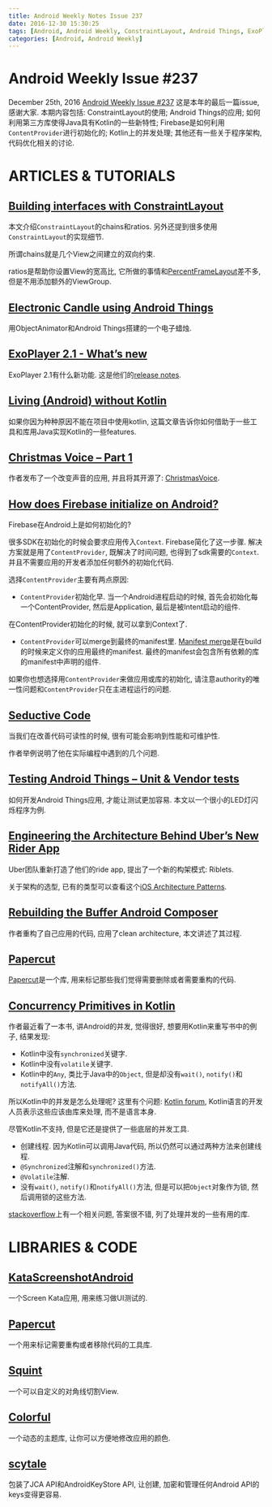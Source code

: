 ```yaml
---
title: Android Weekly Notes Issue 237
date: 2016-12-30 15:30:25
tags: [Android, Android Weekly, ConstraintLayout, Android Things, ExoPlayer, Java, Kotlin, Firebase, ContentProvider, Architecture, Concurrency]
categories: [Android, Android Weekly]
---
```


# Android Weekly Issue #237
December 25th, 2016
[Android Weekly Issue #237](http://androidweekly.net/issues/issue-237)
这是本年的最后一篇issue, 感谢大家.
本期内容包括: ConstraintLayout的使用; Android Things的应用; 如何利用第三方库使得Java具有Kotlin的一些新特性; Firebase是如何利用`ContentProvider`进行初始化的; Kotlin上的并发处理; 其他还有一些关于程序架构, 代码优化相关的讨论.

<!-- more -->

# ARTICLES & TUTORIALS
## [Building interfaces with ConstraintLayout](https://medium.com/google-developers/building-interfaces-with-constraintlayout-3958fa38a9f7#.al6p1anu7)
本文介绍`ConstraintLayout`的chains和ratios. 另外还提到很多使用`ConstraintLayout`的实现细节.

所谓chains就是几个View之间建立的双向约束.

ratios是帮助你设置View的宽高比, 它所做的事情和[PercentFrameLayout](https://developer.android.com/reference/android/support/percent/PercentFrameLayout.html)差不多, 但是不用添加额外的ViewGroup.

## [Electronic Candle using Android Things](https://plus.google.com/+DaveSmithDev/posts/4JN7ZaSKxaM)
用ObjectAnimator和Android Things搭建的一个电子蜡烛.

## [ExoPlayer 2.1 - What’s new](https://medium.com/google-exoplayer/exoplayer-2-1-whats-new-2832c09fedab#.po64o4uha)
ExoPlayer 2.1有什么新功能.
这是他们的[release notes](https://github.com/google/ExoPlayer/blob/release-v2/RELEASENOTES.md).

## [Living (Android) without Kotlin](https://hackernoon.com/living-android-without-kotlin-db7391a2b170#.7fm956ryk)
如果你因为种种原因不能在项目中使用kotlin, 这篇文章告诉你如何借助于一些工具和库用Java实现Kotlin的一些features.

## [Christmas Voice – Part 1](https://blog.stylingandroid.com/christmas-voice-part-1/)
作者发布了一个改变声音的应用, 并且将其开源了: [ChristmasVoice](https://github.com/StylingAndroid/ChristmasVoice).

## [How does Firebase initialize on Android?](https://firebase.googleblog.com/2016/12/how-does-firebase-initialize-on-android.html)
Firebase在Android上是如何初始化的?

很多SDK在初始化的时候会要求应用传入`Context`. Firebase简化了这一步骤. 解决方案就是用了`ContentProvider`, 既解决了时间问题, 也得到了sdk需要的`Context`. 并且不需要应用的开发者添加任何额外的初始化代码.

选择`ContentProvider`主要有两点原因:
- `ContentProvider`初始化早.
当一个Android进程启动的时候, 首先会初始化每一个ContentProvider, 然后是Application, 最后是被Intent启动的组件. 

在ContentProvider初始化的时候, 就可以拿到Context了.

- `ContentProvider`可以merge到最终的manifest里.
[Manifest merge](https://developer.android.com/studio/build/manifest-merge.html)是在build的时候来定义你的应用最终的manifest. 最终的manifest会包含所有依赖的库的manifest中声明的组件.

如果你也想选择用`ContentProvider`来做应用或库的初始化, 请注意authority的唯一性问题和`ContentProvider`只在主进程运行的问题.

## [Seductive Code](https://publicobject.com/2016/12/19/seductive-code/)
当我们在改善代码可读性的时候, 很有可能会影响到性能和可维护性. 

作者举例说明了他在实际编程中遇到的几个问题.

## [Testing Android Things – Unit & Vendor tests](http://blog.blundellapps.co.uk/testing-android-things-iot-meets-java/)
如何开发Android Things应用, 才能让测试更加容易. 本文以一个很小的LED灯闪烁程序为例.

## [Engineering the Architecture Behind Uber’s New Rider App](https://eng.uber.com/new-rider-app/)
Uber团队重新打造了他们的ride app, 提出了一个新的构架模式: Riblets.

关于架构的选型, 已有的类型可以查看这个[iOS Architecture Patterns](https://medium.com/ios-os-x-development/ios-architecture-patterns-ecba4c38de52#.tmcojtwgg).

## [Rebuilding the Buffer Android Composer](https://overflow.buffer.com/2016/12/22/rebuild-android-composer/)
作者重构了自己应用的代码, 应用了clean architecture, 本文讲述了其过程.

## [Papercut](http://stu.ie/?page_id=3133)
[Papercut](https://github.com/Stuie/papercut)是一个库, 用来标记那些我们觉得需要删除或者需要重构的代码.

## [Concurrency Primitives in Kotlin](https://blog.egorand.me/concurrency-primitives-in-kotlin/)
作者最近看了一本书, 讲Android的并发, 觉得很好, 想要用Kotlin来重写书中的例子, 结果发现:
- Kotlin中没有`synchronized`关键字.
- Kotlin中没有`volatile`关键字.
- Kotlin中的`Any`, 类比于Java中的`Object`, 但是却没有`wait()`, `notify()`和`notifyAll()`方法.

所以Kotlin中的并发是怎么处理呢? 这里有个问题: [Kotlin forum](https://discuss.kotlinlang.org/t/concurrency-in-kotlin/858), Kotlin语言的开发人员表示这些应该由库来处理, 而不是语言本身.

尽管Kotlin不支持, 但是它还是提供了一些底层的并发工具.
- 创建线程. 因为Kotlin可以调用Java代码, 所以仍然可以通过两种方法来创建线程.
- `@Synchronized`注解和`synchronized()`方法.
- `@Volatile`注解.
- 没有`wait()`, `notify()`和`notifyAll()`方法, 但是可以把`Object`对象作为锁, 然后调用锁的这些方法.

[stackoverflow](http://stackoverflow.com/questions/35520583/why-there-are-no-concurrency-keywords-in-kotlin)上有一个相关问题, 答案很不错, 列了处理并发的一些有用的库.

# LIBRARIES & CODE
## [KataScreenshotAndroid](https://github.com/Karumi/KataScreenshotAndroid)
一个Screen Kata应用, 用来练习做UI测试的.

## [Papercut](https://github.com/Stuie/papercut)
一个用来标记需要重构或者移除代码的工具库.

## [Squint](https://github.com/IntruderShanky/Squint)
一个可以自定义的对角线切割View.

## [Colorful](https://github.com/garretyoder/Colorful)
一个动态的主题库, 让你可以方便地修改应用的颜色.

## [scytale](https://github.com/yakivmospan/scytale)
包装了JCA API和AndroidKeyStore API, 让创建, 加密和管理任何Android API的keys变得更容易.